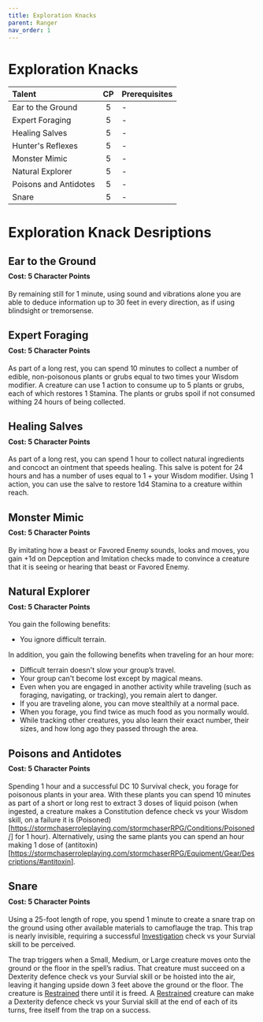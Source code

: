 ```yaml
---
title: Exploration Knacks
parent: Ranger
nav_order: 1
---
```

# Exploration Knacks

| Talent | CP | Prerequisites |
|:-------|:--:|:--------------|
| Ear to the Ground     | 5   | - |
| Expert Foraging       | 5   | - |
| Healing Salves        | 5   | - |
| Hunter's Reflexes     | 5   | - |
| Monster Mimic         | 5   | - |
| Natural Explorer      | 5   | - |
| Poisons and Antidotes | 5   | - |
| Snare                 | 5   | - |

# Exploration Knack Desriptions

## Ear to the Ground

<div style="margin-top:-10px;"></div>

#### **Cost:** 5 Character Points
By remaining still for 1 minute, using sound and vibrations alone you are able to deduce information up to 30 feet in every direction, as if using blindsight or tremorsense.

## Expert Foraging

<div style="margin-top:-10px;"></div>

#### **Cost:** 5 Character Points
As part of a long rest, you can spend 10 minutes to collect a number of edible, non-poisonous plants or grubs equal to two times your Wisdom modifier. A creature can use 1 action to consume up to 5 plants or grubs, each of which restores 1 Stamina. The plants or grubs spoil if not consumed withing 24 hours of being collected.

## Healing Salves

<div style="margin-top:-10px;"></div>

#### **Cost:** 5 Character Points
As part of a long rest, you can spend 1 hour to collect natural ingredients and concoct an ointment that speeds healing. This salve is potent for 24 hours and has a number of uses equal to 1 + your Wisdom modifier. Using 1 action, you can use the salve to restore 1d4 Stamina to a creature within reach.

## Monster Mimic

<div style="margin-top:-10px;"></div>

#### **Cost:** 5 Character Points
By imitating how a beast or Favored Enemy sounds, looks and moves, you gain +1d on Depception and Imitation checks made to convince a creature that it is seeing or hearing that beast or Favored Enemy.

## Natural Explorer

<div style="margin-top:-10px;"></div>

#### **Cost:** 5 Character Points
You gain the following benefits:
* You ignore difficult terrain.

In addition, you gain the following benefits when traveling for an hour more:
* Difficult terrain doesn't slow your group’s travel.
* Your group can't become lost except by magical means.
* Even when you are engaged in another activity while traveling (such as foraging, navigating, or tracking), you remain alert to danger.
* If you are traveling alone, you can move stealthily at a normal pace.
* When you forage, you find twice as much food as you normally would.
* While tracking other creatures, you also learn their exact number, their sizes, and how long ago they passed through the area.

## Poisons and Antidotes

<div style="margin-top:-10px;"></div>

#### **Cost:** 5 Character Points
Spending 1 hour and a successful DC 10 Survival check, you forage for poisonous plants in your area. With these plants you can spend 10 minutes as part of a short or long rest to extract 3 doses of liquid poison (when ingested, a creature makes a Constitution defence check vs your Wisdom skill, on a failure it is (Poisoned)[https://stormchaserroleplaying.com/stormchaserRPG/Conditions/Poisoned/] for 1 hour). Alternatively, using the same plants you can spend an hour making 1 dose of (antitoxin)[https://stormchaserroleplaying.com/stormchaserRPG/Equipment/Gear/Descriptions/#antitoxin].

## Snare

<div style="margin-top:-10px;"></div>

#### **Cost:** 5 Character Points
Using a 25-foot length of rope, you spend 1 minute to create a snare trap on the ground using other available materials to camoflauge the trap. This trap is nearly invisible, requiring a successful [Investigation](https://stormchaserroleplaying.com/stormchaserRPG/Skills/Investigation/) check vs your Survial skill to be perceived.

The trap triggers when a Small, Medium, or Large creature moves onto the ground or the floor in the spell’s radius. That creature must succeed on a Dexterity defence check vs your Survial skill or be hoisted into the air, leaving it hanging upside down 3 feet above the ground or the floor. The creature is [Restrained](https://stormchaserroleplaying.com/stormchaserRPG/Conditions/Restrained/) there until it is freed. A [Restrained](https://stormchaserroleplaying.com/stormchaserRPG/Conditions/Restrained/) creature can make a Dexterity defence check vs your Survial skill at the end of each of its turns, free itself from the trap on a success.

